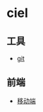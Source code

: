# ciel
## 工具
- [git](https://github.com/1211ciel/ciel/blob/main/utils/git.md)

## 前端
 - [移动端](https://github.com/1211ciel/ciel/blob/main/web/mobile.md)
